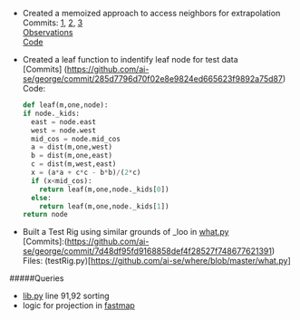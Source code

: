 - Created a memoized approach to access neighbors for extrapolation<br/>
  Commits: 
  [1](https://github.com/ai-se/george/commit/285d7796d70f02e8e9824ed665623f9892a75d87), [2](https://github.com/ai-se/george/commit/3ee7e8c1244d781d3cdf5d6ee7c493e45e648e82), [3](https://github.com/ai-se/george/commit/feeb9902fa69bc8306ebfafca6fbb582c317e7ee)<br/>
  [Observations](https://github.com/ai-se/george/blob/master/Observations/Memoization.md) <br/>
  [Code](https://github.com/ai-se/george/blob/master/extrapolation.py)<br/>

- Created a leaf function to indentify leaf node for test data<br/>
  [Commits] (https://github.com/ai-se/george/commit/285d7796d70f02e8e9824ed665623f9892a75d87)<br/>
  Code: <br/>
  ```python
  def leaf(m,one,node):
  if node._kids:
    east = node.east
    west = node.west
    mid_cos = node.mid_cos
    a = dist(m,one,west)
    b = dist(m,one,east)
    c = dist(m,west,east)
    x = (a*a + c*c - b*b)/(2*c)
    if (x<mid_cos):
      return leaf(m,one,node._kids[0])
    else:
      return leaf(m,one,node._kids[1])
  return node
  ```
- Built a Test Rig using similar grounds of _loo in [what.py]()<br/>
  [Commits]:(https://github.com/ai-se/george/commit/7d48df95fd9168858def4f28527f748677621391)<br/>
  Files: (testRig.py)[https://github.com/ai-se/where/blob/master/what.py]<br/>


#####Queries
- [lib.py](https://github.com/ai-se/where/blob/master/lib.py) line 91,92 sorting  
- logic for projection in [fastmap](https://github.com/ai-se/where/blob/master/where2.py)
